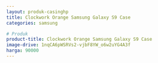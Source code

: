 ```yaml
---
layout: produk-casinghp
title: Clockwork Orange Samsung Galaxy S9 Case
categories: samsung

# Produk
product-title: Clockwork Orange Samsung Galaxy S9 Case
image-drive: 1nqCA6pWSRVs2-vjbF8YW_o6w2uYG4A3f
harga: 90000
---
```

